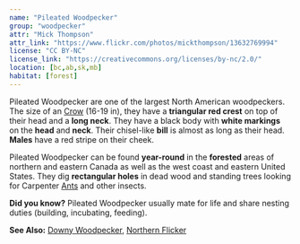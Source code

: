```yaml
---
name: "Pileated Woodpecker"
group: "woodpecker"
attr: "Mick Thompson"
attr_link: "https://www.flickr.com/photos/mickthompson/13632769994"
license: "CC BY-NC"
license_link: "https://creativecommons.org/licenses/by-nc/2.0/"
location: [bc,ab,sk,mb]
habitat: [forest]
---
```

Pileated Woodpecker are one of the largest North American woodpeckers. The size of an [Crow](/birds/crow/) (16-19 in), they have a **triangular red crest** on top of their head and a **long neck**. They have a black body with **white markings** on the **head** and **neck**. Their chisel-like **bill** is almost as long as their head. **Males** have a red stripe on their cheek.

Pileated Woodpecker can be found **year-round** in the **forested** areas of northern and eastern Canada as well as the west coast and eastern United States. They dig **rectangular holes** in dead wood and standing trees looking for Carpenter [Ants](/insects/ants/) and other insects.

**Did you know?** Pileated Woodpecker usually mate for life and share nesting duties (building, incubating, feeding).

<!-- generated, do not edit -->
**See Also:**
[Downy Woodpecker](/birds/downwood/),
[Northern Flicker](/birds/norflick/)
